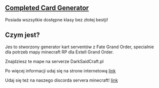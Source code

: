 ## [Completed Card Generator](https://tequlli22.github.io/FGO-Card-Generator/fgo.html)
Posiada wszsytkie dostępne klasy bez złotej bestji! 

## Czym jest?
Jes to stworzony generator kart serventów z Fate Grand Order, specialnie dla potrzeb mapy minecraft RP dla Extell Grand Order.

Znajdziesz te mape na serverze DarkSaidCraft.pl

Po więcej informacji udaj się na strone internetową [link](https://sites.google.com/view/extell-grandorder-wiki/strona-g%C5%82%C3%B3wna)

Udaj się też na naszego discorda servera minecraft! [link](https://discord.gg/cDdcZpqV)
